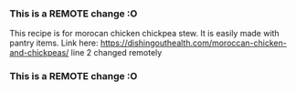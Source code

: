 ### This is a REMOTE change :O
This recipe is for morocan chicken chickpea stew. It is easily made with pantry items. Link here:  https://dishingouthealth.com/moroccan-chicken-and-chickpeas/
line 2 changed remotely
### This is a REMOTE change :O

